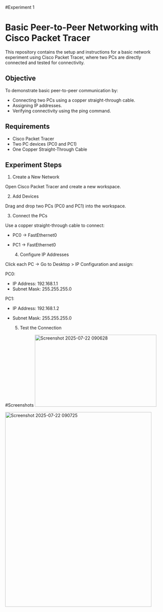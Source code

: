 #Experiment 1 
# Basic Peer-to-Peer Networking with Cisco Packet Tracer

This repository contains the setup and instructions for a basic network experiment using Cisco Packet Tracer, where two PCs are directly connected and tested for connectivity.

## Objective

To demonstrate basic peer-to-peer communication by:
- Connecting two PCs using a copper straight-through cable.
- Assigning IP addresses.
- Verifying connectivity using the ping command.

## Requirements
- Cisco Packet Tracer
- Two PC devices (PC0 and PC1)
- One Copper Straight-Through Cable

## Experiment Steps
   1. Create a New Network

Open Cisco Packet Tracer and create a new workspace.

   2. Add Devices

Drag and drop two PCs (PC0 and PC1) into the workspace.

   3. Connect the PCs

Use a copper straight-through cable to connect:
- PC0 → FastEthernet0
- PC1 → FastEthernet0

   4. Configure IP Addresses

Click each PC → Go to Desktop > IP Configuration and assign:

PC0:
- IP Address: 192.168.1.1
- Subnet Mask: 255.255.255.0

PC1:
- IP Address: 192.168.1.2
- Subnet Mask: 255.255.255.0

   5. Test the Connection

#Screenshots 
<img width="390" height="230" alt="Screenshot 2025-07-22 090628" src="https://github.com/user-attachments/assets/88c564c4-fa52-4e07-bc83-eb71de101ce0" />

<img width="469" height="622" alt="Screenshot 2025-07-22 090725" src="https://github.com/user-attachments/assets/3ace5994-8845-4581-8e06-1797af4788c3" />

